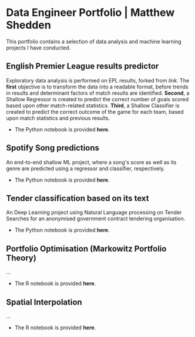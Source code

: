 # Data Engineer Portfolio | Matthew Shedden
This portfolio contains a selection of data analysis and machine learning projects I have conducted.
## English Premier League results predictor
Exploratory data analysis is performed on EPL results, forked from *link*. The **first** objective is to transform the data into a readable format, before trends in results and determinant factors of match results are identified. **Second**, a Shallow Regressor is created to predict the correct number of goals scored based upon other match-related statistics. **Third**, a Shallow Classifier is created to predict the correct outcome of the game for each team, based upon match statistics and previous results.
- The Python notebook is provided **here**.
## Spotify Song predictions
An end-to-end shallow ML project, where a song's score as well as its genre are predicted using a regressor and classifier, respectively.
- The Python notebook is provided **here**.
## Tender classification based on its text
An Deep Learning project using Natural Language processing on Tender Searches for an anonymised government contract tendering organisation.
- The Python notebook is provided **here**.
## Portfolio Optimisation (Markowitz Portfolio Theory)
...
- The R notebook is provided **here**.
## Spatial Interpolation
...
- The R notebook is provided **here**.
